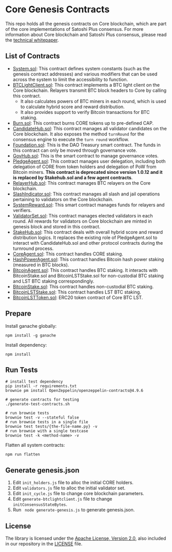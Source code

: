 # Core Genesis Contracts

This repo holds all the genesis contracts on Core blockchain, which are part of the core implementations of Satoshi Plus consensus. For more information about Core blockchain and Satoshi Plus consensus, please read the [technical whitepaper](https://whitepaper.coredao.org/core-white-paper-v1.0.7).



## List of Contracts

- [System.sol](./contracts/System.sol): This contract defines system constants (such as the genesis contract addresses) and various modifiers that can be used across the system to limit the accessibility to function.
- [BTCLightClient.sol](./contracts/BtcLightClient.sol): This contract implements a BTC light client on the Core blockchain. Relayers transmit BTC block headers to Core by calling this contract. 
  - It also calculates powers of BTC miners in each round, which is used to calculate hybrid score and reward distribution.
  - It also provides support to verify Bitcoin transactions for BTC staking. 
- [Burn.sol](./contracts/Burn.sol): This contract burns CORE tokens up to pre-defined CAP.
- [CandidateHub.sol](./contracts/CandidateHub.sol): This contract manages all validator candidates on the Core blockchain. It also exposes the method `turnRound` for the consensus engine to execute the `turn round` workflow.
- [Foundation.sol](./contracts/Foundation.sol): This is the DAO Treasury smart contract. The funds in this contract can only be moved through governance vote.
- [GovHub.sol](./contracts/GovHub.sol): This is the smart contract to manage governance votes.
- [PledgeAgent.sol](./contracts/PledgeAgent.sol): This contract manages user delegation, including both delegation of CORE from token holders and delegation of PoW from Bitcoin miners. **This contract is deprecated since version 1.0.12 and it is replaced by Stakehub.sol and a few agent contracts**.
- [RelayerHub.sol](./contracts/RelayerHub.sol): This contract manages BTC relayers on the Core blockchain.
- [SlashIndicator.sol](./contracts/SlashIndicator.sol): This contract manages all slash and jail operations pertaining to validators on the Core blockchain.
- [SystemReward.sol](./contracts/SystemReward.sol): This smart contract manages funds for relayers and verifiers.
- [ValidatorSet.sol](./contracts/ValidatorSet.sol): This contract manages elected validators in each round. All rewards for validators on Core blockchain are minted in genesis block and stored in this contract.
- [StakeHub.sol](./contracts/StakeHub.sol): This contract deals with overall hybrid score and reward distribution logics. It replaces the existing role of PledgeAgent.sol to interact with CandidateHub.sol and other protocol contracts during the turnround process.
- [CoreAgent.sol](./contracts/CoreAgent.sol): This contract handles CORE staking.
- [HashPowerAgent.sol](./contracts/HashPowerAgent.sol): This contract handles Bitcoin hash power staking (measured in BTC blocks).
- [BitcoinAgent.sol](./contracts/BitcoinAgent.sol): This contract handles BTC staking. It interacts with BitcoinStake.sol and BitcoinLSTStake.sol for non-custodial BTC staking and LST BTC staking correspondingly. 
- [BitcoinStake.sol](./contracts/BitcoinStake.sol): This contract handles non-custodial BTC staking. 
- [BitcoinLSTStake.sol](./contracts/BitcoinLSTStake.sol): This contract handles LST BTC staking.
- [BitcoinLSTToken.sol](./contracts/BitcoinLSTToken.sol): ERC20 token contract of Core BTC LST.


## Prepare
Install ganache globally:
```shell script
npm install -g ganache
```

Install dependency:
```shell script
npm install
```

## Run Tests

```shell
# install test dependency
pip install -r requirements.txt
brownie pm install OpenZeppelin/openzeppelin-contracts@4.9.6

# generate contracts for testing
./generate-test-contracts.sh

# run brownie tests
brownie test -v --stateful false
# run brownie tests in a single file
brownie test tests/{the-file-name.py} -v
# run brownie with a single testcase
brownie test -k <method-name> -v
```



Flatten all system contracts:

```shell script
npm run flatten
```



## Generate genesis.json

1. Edit `init_holders.js` file to alloc the initial CORE holders.
2. Edit `validators.js` file to alloc the initial validator set.
3. Edit `init_cycle.js` file to change core blockchain parameters.
4. Edit `generate-btclightclient.js` file to change `initConsensusStateBytes`.
5. Run ` node generate-genesis.js` to generate genesis.json.



## License

The library is licensed under the [Apache License, Version 2.0](https://www.apache.org/licenses/LICENSE-2.0),
also included in our repository in the [LICENSE](https://github.com/coredao-org/core-genesis-contract/blob/master/LICENCE) file.

